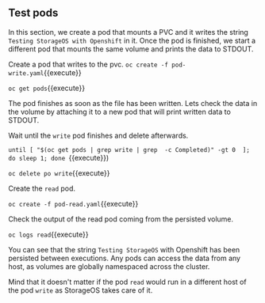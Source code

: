 ## Test pods

In this section, we create a pod that mounts a PVC and it writes the string `Testing StorageOS with Openshift` in it. Once the pod is finished, we start a different pod that mounts
the same volume and prints the data to STDOUT.

Create a pod that writes to the pvc. 
`oc create -f pod-write.yaml`{{execute}}

`oc get pods`{{execute}}

The pod finishes as soon as the file has been written. Lets check the data in the volume by attaching it to a new pod that will print written data to STDOUT.

Wait until the `write` pod finishes and delete afterwards.

`until [ "$(oc get pods | grep write | grep  -c Completed)" -gt 0  ]; do sleep 1; done `{{execute}})

`oc delete po write`{{execute}}

Create the `read` pod. 

`oc create -f pod-read.yaml`{{execute}}

Check the output of the read pod coming from the persisted volume.

`oc logs read`{{execute}}

You can see that the string `Testing StorageOS` with Openshift has been persisted between executions. Any pods can access the data from any host, as volumes are globally namespaced across the cluster.

Mind that it doesn't matter if the pod `read` would run in a different host of the pod `write` as StorageOS takes care of it.
